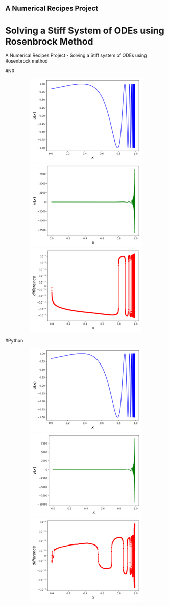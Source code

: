 ## A Numerical Recipes Project
# Solving a Stiff System of ODEs using Rosenbrock Method
A Numerical Recipes Project - Solving a Stiff system of  ODEs using Rosenbrock method

#NR
<p align="middle">
   <img src=https://github.com/amirh0ss3in/A-Numerical-Recipes-Project---Solving-a-Stiff-system-of-ODEs-using-Rosenbrock-method/blob/main/Images/NR/u.svg width="350" title="hover text">
   <img src=https://github.com/amirh0ss3in/A-Numerical-Recipes-Project---Solving-a-Stiff-system-of-ODEs-using-Rosenbrock-method/blob/main/Images/NR/v.svg width="350" title="hover text">
   <img src=https://github.com/amirh0ss3in/A-Numerical-Recipes-Project---Solving-a-Stiff-system-of-ODEs-using-Rosenbrock-method/blob/main/Images/NR/difference.svg width="350" title="hover text">
<p>


#Python
<p align="middle">
   <img src=https://github.com/amirh0ss3in/A-Numerical-Recipes-Project---Solving-a-Stiff-system-of-ODEs-using-Rosenbrock-method/blob/main/Images/Python/u.svg width="350" title="hover text">
   <img src=https://github.com/amirh0ss3in/A-Numerical-Recipes-Project---Solving-a-Stiff-system-of-ODEs-using-Rosenbrock-method/blob/main/Images/Python/v.svg width="350" title="hover text">
   <img src=https://github.com/amirh0ss3in/A-Numerical-Recipes-Project---Solving-a-Stiff-system-of-ODEs-using-Rosenbrock-method/blob/main/Images/Python/difference.svg width="350" title="hover text">
<p>
